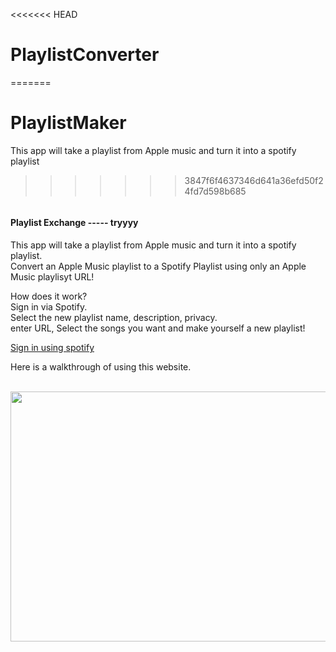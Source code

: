 <<<<<<< HEAD
# PlaylistConverter
=======
# PlaylistMaker
This app will take a playlist from Apple music and turn it into a spotify playlist
>>>>>>> 3847f6f4637346d641a36efd50f24fd7d598b685
  <link rel="stylesheet" href="{{ url_for('static', filename='css/mystyles.css')}}">
  <link rel="shortcut icon" href="{{ url_for('static', filename='favicon.ico') }}">
</head>
<body>
      <section class="hero is-fullheight is-primary is-bold">
              <section class="section">
                <div class="column is-9 is-offset-1">
                <div class="card">
                  <div class="content">
                    <section class="section">
                        <h1 class="is-size-2">Playlist Exchange  ----- tryyyy</h1>
                            <section class="section">
                                <p class="is-size-4">
                                    This app will take a playlist from Apple music and turn it into a spotify playlist. <br>
                                    Convert an Apple Music playlist to a Spotify Playlist using only an Apple Music playlisyt URL!<br>
                                </p>
                                <p>
                                    How does it work?<br>
                                    Sign in via Spotify.<br>
                                    Select the new playlist name, description, privacy.<br>
                                    enter URL, Select the songs you want and make yourself a new playlist! 
                                </p>
                                <a class="button is-primary" href={{auth_url}}>Sign in using spotify</a>
                            </section>
                            <section class="section">
                                <p>Here is a walkthrough of using this website.</p>
                                <br>
                                <img src="resources/demo.gif"  width="600px" height="400px"><br>
                            </section>                 
                      </section>
                  </div>
                </div>
            </section>
            </div>
